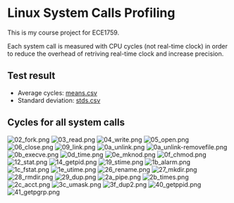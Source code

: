 Linux System Calls Profiling
=============================

This is my course project for ECE1759.

Each system call is measured with CPU cycles (not real-time clock) in order to reduce the overhead of retriving real-time clock and increase precision.

## Test result

- Average cycles: [means.csv](./report/means.csv)
- Standard deviation: [stds.csv](./report/stds.csv)

## Cycles for all system calls

![02_fork.png](./report/02_fork.png)
![03_read.png](./report/03_read.png)
![04_write.png](./report/04_write.png)
![05_open.png](./report/05_open.png)
![06_close.png](./report/06_close.png)
![09_link.png](./report/09_link.png)
![0a_unlink.png](./report/0a_unlink.png)
![0a_unlink-removefile.png](./report/0a_unlink-removefile.png)
![0b_execve.png](./report/0b_execve.png)
![0d_time.png](./report/0d_time.png)
![0e_mknod.png](./report/0e_mknod.png)
![0f_chmod.png](./report/0f_chmod.png)
![12_stat.png](./report/12_stat.png)
![14_getpid.png](./report/14_getpid.png)
![19_stime.png](./report/19_stime.png)
![1b_alarm.png](./report/1b_alarm.png)
![1c_fstat.png](./report/1c_fstat.png)
![1e_utime.png](./report/1e_utime.png)
![26_rename.png](./report/26_rename.png)
![27_mkdir.png](./report/27_mkdir.png)
![28_rmdir.png](./report/28_rmdir.png)
![29_dup.png](./report/29_dup.png)
![2a_pipe.png](./report/2a_pipe.png)
![2b_times.png](./report/2b_times.png)
![2c_acct.png](./report/2c_acct.png)
![3c_umask.png](./report/3c_umask.png)
![3f_dup2.png](./report/3f_dup2.png)
![40_getppid.png](./report/40_getppid.png)
![41_getpgrp.png](./report/41_getpgrp.png)
